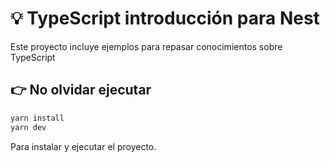 # 💡 TypeScript introducción para Nest

Este proyecto incluye ejemplos para repasar conocimientos sobre TypeScript

## 👉 No olvidar ejecutar

```bash
yarn install
yarn dev
```

Para instalar y ejecutar el proyecto.
